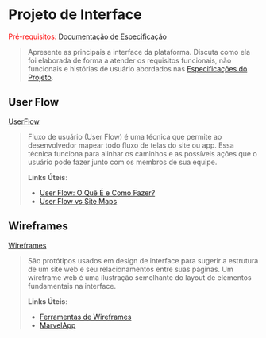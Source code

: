 
# Projeto de Interface

<span style="color:red">Pré-requisitos: <a href="2-Especificação.md"> Documentação de Especificação</a></span>

> Apresente as principais a interface da plataforma. Discuta como ela
> foi elaborada de forma a atender os requisitos funcionais, não
> funcionais e histórias de usuário abordados nas [Especificações do
> Projeto](2-Especificação.md).

## User Flow

[UserFlow](docs/images/UserFlow.jpg)

> Fluxo de usuário (User Flow) é uma técnica que permite ao desenvolvedor
> mapear todo fluxo de telas do site ou app. Essa técnica funciona
> para alinhar os caminhos e as possíveis ações que o usuário pode
> fazer junto com os membros de sua equipe.
>
> **Links Úteis**:
> - [User Flow: O Quê É e Como Fazer?](https://medium.com/7bits/fluxo-de-usu%C3%A1rio-user-flow-o-que-%C3%A9-como-fazer-79d965872534)
> - [User Flow vs Site Maps](http://designr.com.br/sitemap-e-user-flow-quais-as-diferencas-e-quando-usar-cada-um/)


## Wireframes

[Wireframes](docs/images/WIREFRAMES) 

> São protótipos usados em design de interface para sugerir a
> estrutura de um site web e seu relacionamentos entre suas
> páginas. Um wireframe web é uma ilustração semelhante do
> layout de elementos fundamentais na interface.
> 
> **Links Úteis**:
> - [Ferramentas de Wireframes](https://rockcontent.com/blog/wireframes/)
> - [MarvelApp](https://marvelapp.com/developers/documentation/tutorials/)
